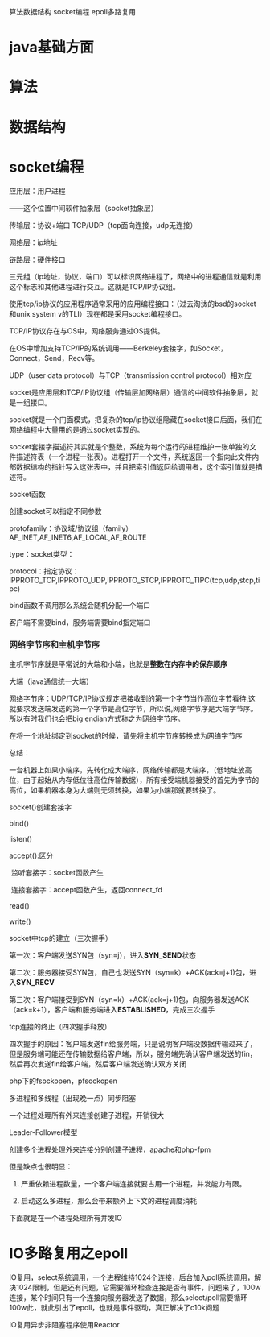  算法数据结构 socket编程 epoll多路复用

# java基础方面

# 算法



# 数据结构



# socket编程

应用层：用户进程

——这个位置中间软件抽象层（socket抽象层）

传输层：协议+端口  TCP/UDP（tcp面向连接，udp无连接）

网络层：ip地址

链路层：硬件接口

三元组（ip地址，协议，端口）可以标识网络进程了，网络中的进程通信就是利用这个标志和其他进程进行交互。这就是TCP/IP协议组。

使用tcp/ip协议的应用程序通常采用的应用编程接口：（过去淘汰的bsd的socket和unix system v的TLI）现在都是采用socket编程接口。

TCP/IP协议存在与OS中，网络服务通过OS提供。

在OS中增加支持TCP/IP的系统调用——Berkeley套接字，如Socket，Connect，Send，Recv等。

UDP（user data protocol）与TCP（transmission control protocol）相对应

socket是应用层和TCP/IP协议组（传输层加网络层）通信的中间软件抽象层，就是一组接口。

socket就是一个门面模式，把复杂的tcp/ip协议组隐藏在socket接口后面，我们在网络编程中大量用的是通过socket实现的。

socket套接字描述符其实就是个整数，系统为每个运行的进程维护一张单独的文件描述符表（一个进程一张表）。进程打开一个文件，系统返回一个指向此文件内部数据结构的指针写入这张表中，并且把索引值返回给调用者，这个索引值就是描述符。

socket函数

创建socket可以指定不同参数

protofamily：协议域/协议组（family）AF_INET,AF_INET6,AF_LOCAL,AF_ROUTE

type：socket类型：

protocol：指定协议：IPPROTO_TCP,IPPROTO_UDP,IPPROTO_STCP,IPPROTO_TIPC(tcp,udp,stcp,tipc)

bind函数不调用那么系统会随机分配一个端口

客户端不需要bind，服务端需要bind指定端口

### 网络字节序和主机字节序

主机字节序就是平常说的大端和小端，也就是**整数在内存中的保存顺序**

大端（java通信统一大端）

网络字节序：UDP/TCP/IP协议规定把接收到的第一个字节当作高位字节看待,这就要求发送端发送的第一个字节是高位字节，所以说,网络字节序是大端字节序。所以有时我们也会把big endian方式称之为网络字节序。

在将一个地址绑定到socket的时候，请先将主机字节序转换成为网络字节序

总结：

一台机器上如果小端序，先转化成大端序，网络传输都是大端序，（低地址放高位，由于起始从内存低位往高位传输数据），所有接受端机器接受的首先为字节的高位，如果机器本身为大端则无须转换，如果为小端那就要转换了。

socket()创建套接字

bind()

listen()

accept():区分

​	监听套接字：socket函数产生

​	连接套接字：accept函数产生，返回connect_fd

read()

write()

socket中tcp的建立（三次握手）

第一次：客户端发送SYN包（syn=j），进入**SYN_SEND**状态

第二次：服务器接受SYN包，自己也发送SYN（syn=k）+ACK(ack=j+1)包，进入**SYN_RECV**

第三次：客户端接受到SYN（syn=k）+ACK(ack=j+1)包，向服务器发送ACK（ack=k+1），客户端和服务端进入**ESTABLISHED**，完成三次握手

tcp连接的终止（四次握手释放）

四次握手的原因：客户端发送fin给服务端，只是说明客户端没数据传输过来了，但是服务端可能还在传输数据给客户端，所以，服务端先确认客户端发送的fin，然后再次发送fin给客户端，然后客户端发送确认双方关闭

php下的fsockopen，pfsockopen

多进程和多线程（出现晚一点）同步阻塞

一个进程处理所有外来连接创建子进程，开销很大

Leader-Follower模型

创建多个进程处理外来连接分别创建子进程，apache和php-fpm

但是缺点也很明显：

1. 严重依赖进程数量，一个客户端连接就要占用一个进程，并发能力有限。


2. 启动这么多进程，那么会带来额外上下文的进程调度消耗

下面就是在一个进程处理所有并发IO

# IO多路复用之epoll

IO复用，select系统调用，一个进程维持1024个连接，后台加入poll系统调用，解决1024限制，但是还有问题，它需要循环检查连接是否有事件，问题来了，100w连接，某个时间只有一个连接向服务器发送了数据，那么select/poll需要循环100w此，就此引出了epoll，也就是事件驱动，真正解决了c10k问题

IO复用异步非阻塞程序使用Reactor

